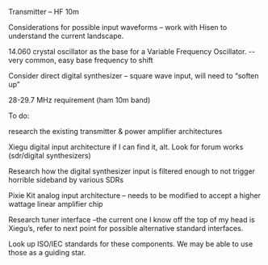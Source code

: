 Transmitter – HF 10m 

Considerations for possible input waveforms – work with Hisen to understand the current landscape. 

14.060 crystal oscillator as the base for a Variable Frequency Oscillator. -- very common, easy base frequency to shift 

Consider direct digital synthesizer – square wave input, will need to “soften up” 

28-29.7 MHz requirement (ham 10m band) 

To do:  

research the existing transmitter & power amplifier architectures 

Xiegu digital input architecture if I can find it, alt. Look for forum works (sdr/digital synthesizers) 

Research how the digital synthesizer input is filtered enough to not trigger horrible sideband by various SDRs 

Pixie Kit analog input architecture – needs to be modified to accept a higher wattage linear amplifier chip 

Research tuner interface –the current one I know off the top of my head is Xiegu’s, refer to next point for possible alternative standard interfaces. 

Look up ISO/IEC standards for these components. We may be able to use those as a guiding star. 


